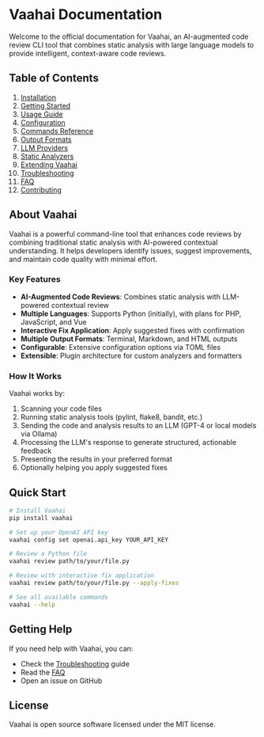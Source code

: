 # Vaahai Documentation

Welcome to the official documentation for Vaahai, an AI-augmented code review CLI tool that combines static analysis with large language models to provide intelligent, context-aware code reviews.

## Table of Contents

1. [Installation](./installation.md)
2. [Getting Started](./getting_started.md)
3. [Usage Guide](./usage.md)
4. [Configuration](./configuration.md)
5. [Commands Reference](./commands.md)
6. [Output Formats](./output_formats.md)
7. [LLM Providers](./llm_providers.md)
8. [Static Analyzers](./static_analyzers.md)
9. [Extending Vaahai](./extending.md)
10. [Troubleshooting](./troubleshooting.md)
11. [FAQ](./faq.md)
12. [Contributing](./contributing.md)

## About Vaahai

Vaahai is a powerful command-line tool that enhances code reviews by combining traditional static analysis with AI-powered contextual understanding. It helps developers identify issues, suggest improvements, and maintain code quality with minimal effort.

### Key Features

- **AI-Augmented Code Reviews**: Combines static analysis with LLM-powered contextual review
- **Multiple Languages**: Supports Python (initially), with plans for PHP, JavaScript, and Vue
- **Interactive Fix Application**: Apply suggested fixes with confirmation
- **Multiple Output Formats**: Terminal, Markdown, and HTML outputs
- **Configurable**: Extensive configuration options via TOML files
- **Extensible**: Plugin architecture for custom analyzers and formatters

### How It Works

Vaahai works by:

1. Scanning your code files
2. Running static analysis tools (pylint, flake8, bandit, etc.)
3. Sending the code and analysis results to an LLM (GPT-4 or local models via Ollama)
4. Processing the LLM's response to generate structured, actionable feedback
5. Presenting the results in your preferred format
6. Optionally helping you apply suggested fixes

## Quick Start

```bash
# Install Vaahai
pip install vaahai

# Set up your OpenAI API key
vaahai config set openai.api_key YOUR_API_KEY

# Review a Python file
vaahai review path/to/your/file.py

# Review with interactive fix application
vaahai review path/to/your/file.py --apply-fixes

# See all available commands
vaahai --help
```

## Getting Help

If you need help with Vaahai, you can:

- Check the [Troubleshooting](./troubleshooting.md) guide
- Read the [FAQ](./faq.md)
- Open an issue on GitHub

## License

Vaahai is open source software licensed under the MIT license.
